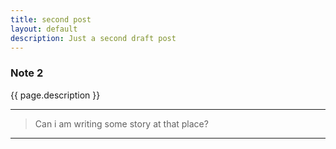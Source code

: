 ```yaml
---
title: second post
layout: default
description: Just a second draft post
---
```


### Note 2

{{ page.description }}

-----

>
> Can i am writing some story at that place?
>

-----
